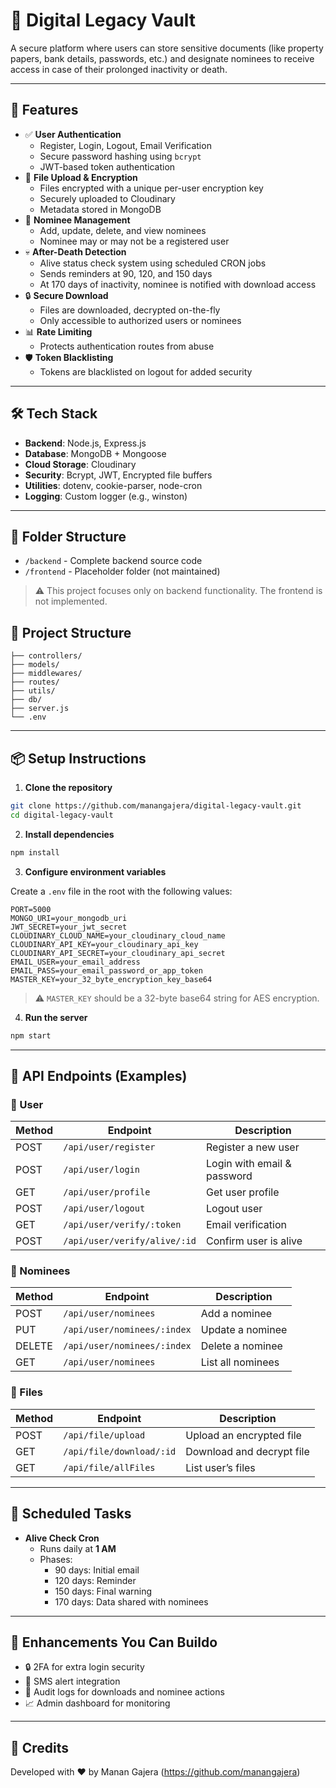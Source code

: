 # 🔐 Digital Legacy Vault

A secure platform where users can store sensitive documents (like property papers, bank details, passwords, etc.) and designate nominees to receive access in case of their prolonged inactivity or death.

---

## 🚀 Features

- ✅ **User Authentication**
  - Register, Login, Logout, Email Verification
  - Secure password hashing using `bcrypt`
  - JWT-based token authentication
- 📁 **File Upload & Encryption**
  - Files encrypted with a unique per-user encryption key
  - Securely uploaded to Cloudinary
  - Metadata stored in MongoDB
- 👥 **Nominee Management**
  - Add, update, delete, and view nominees
  - Nominee may or may not be a registered user
- 💀 **After-Death Detection**
  - Alive status check system using scheduled CRON jobs
  - Sends reminders at 90, 120, and 150 days
  - At 170 days of inactivity, nominee is notified with download access
- 🔒 **Secure Download**
  - Files are downloaded, decrypted on-the-fly
  - Only accessible to authorized users or nominees
- 📊 **Rate Limiting**
  - Protects authentication routes from abuse
- 🛡️ **Token Blacklisting**
  - Tokens are blacklisted on logout for added security

---

## 🛠️ Tech Stack

- **Backend**: Node.js, Express.js
- **Database**: MongoDB + Mongoose
- **Cloud Storage**: Cloudinary
- **Security**: Bcrypt, JWT, Encrypted file buffers
- **Utilities**: dotenv, cookie-parser, node-cron
- **Logging**: Custom logger (e.g., winston)

---


## 📁 Folder Structure

- `/backend` - Complete backend source code
- `/frontend` - Placeholder folder (not maintained)

> ⚠️ This project focuses only on backend functionality. The frontend is not implemented.

## 📁 Project Structure

```
├── controllers/
├── models/
├── middlewares/
├── routes/
├── utils/
├── db/
├── server.js
└── .env
```

---

## 📦 Setup Instructions

1. **Clone the repository**

```bash
git clone https://github.com/manangajera/digital-legacy-vault.git
cd digital-legacy-vault
```

2. **Install dependencies**

```bash
npm install
```

3. **Configure environment variables**

Create a `.env` file in the root with the following values:

```env
PORT=5000
MONGO_URI=your_mongodb_uri
JWT_SECRET=your_jwt_secret
CLOUDINARY_CLOUD_NAME=your_cloudinary_cloud_name
CLOUDINARY_API_KEY=your_cloudinary_api_key
CLOUDINARY_API_SECRET=your_cloudinary_api_secret
EMAIL_USER=your_email_address
EMAIL_PASS=your_email_password_or_app_token
MASTER_KEY=your_32_byte_encryption_key_base64
```

> ⚠️ `MASTER_KEY` should be a 32-byte base64 string for AES encryption.

4. **Run the server**

```bash
npm start
```

---

## 🧪 API Endpoints (Examples)

### 👤 User
| Method | Endpoint | Description |
|--------|----------|-------------|
| POST   | `/api/user/register` | Register a new user |
| POST   | `/api/user/login`    | Login with email & password |
| GET    | `/api/user/profile`  | Get user profile |
| POST   | `/api/user/logout`   | Logout user |
| GET    | `/api/user/verify/:token` | Email verification |
| POST   | `/api/user/verify/alive/:id` | Confirm user is alive |

### 👥 Nominees
| Method | Endpoint | Description |
|--------|----------|-------------|
| POST   | `/api/user/nominees` | Add a nominee |
| PUT    | `/api/user/nominees/:index` | Update a nominee |
| DELETE | `/api/user/nominees/:index` | Delete a nominee |
| GET    | `/api/user/nominees` | List all nominees |

### 📁 Files
| Method | Endpoint | Description |
|--------|----------|-------------|
| POST   | `/api/file/upload` | Upload an encrypted file |
| GET    | `/api/file/download/:id` | Download and decrypt file |
| GET    | `/api/file/allFiles` | List user’s files |

---

## 📅 Scheduled Tasks

- **Alive Check Cron**
  - Runs daily at **1 AM**
  - Phases:
    - 90 days: Initial email
    - 120 days: Reminder
    - 150 days: Final warning
    - 170 days: Data shared with nominees

---

## 🔧 Enhancements You Can Buildo

- 🔒 2FA for extra login security
- 📲 SMS alert integration
- 📜 Audit logs for downloads and nominee actions
- 📈 Admin dashboard for monitoring

---


## 🙌 Credits

Developed with ❤️ by Manan Gajera (https://github.com/manangajera)
